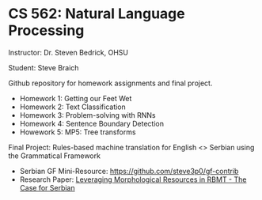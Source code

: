 # CS 562: Natural  Language Processing #
Instructor: Dr. Steven Bedrick, OHSU

Student: Steve Braich 

Github repository for homework assignments and final project.

* Homework 1: Getting our Feet Wet
* Homework 2: Text Classification
* Homework 3: Problem-solving with RNNs
* Homework 4: Sentence Boundary Detection
* Howework 5: MP5: Tree transforms

Final Project: Rules-based machine translation for English <> Serbian using the Grammatical Framework
* Serbian GF Mini-Resource: https://github.com/steve3p0/gf-contrib
* Research Paper: [Leveraging Morphological Resources in RBMT - The Case for Serbian](https://github.com/steve3p0/cs562/blob/master/Leveraging%20Morphological%20Resources%20in%20RBMT%20-%20The%20Case%20for%20Serbian.pdf)

